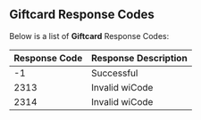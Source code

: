 ## Giftcard Response Codes

Below is a list of <b>Giftcard</b> Response Codes:

Response Code | Response Description
---------- | -------
-1    | Successful
2313	| Invalid wiCode
2314	| Invalid wiCode
